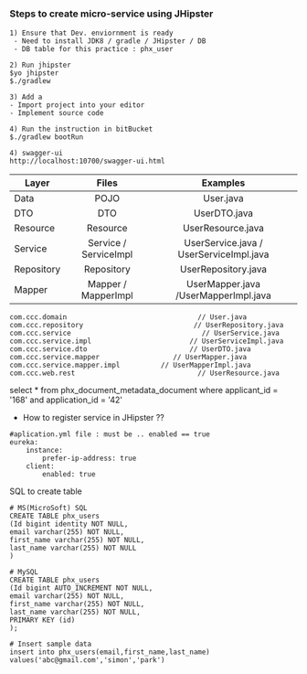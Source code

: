 
#

### Steps to create micro-service using JHipster

```
1) Ensure that Dev. enviornment is ready
 - Need to install JDK8 / gradle / JHipster / DB
 - DB table for this practice : phx_user
 
2) Run jhipster
$yo jhipster
$./gradlew

3) Add a  
- Import project into your editor 
- Implement source code

4) Run the instruction in bitBucket
$./gradlew bootRun

4) swagger-ui
http://localhost:10700/swagger-ui.html

```

| Layer       | Files         | Examples|
| ------------- |:-------------:| :-------------:| 
| Data | POJO  |User.java | 
| DTO | DTO    |UserDTO.java | 
| Resource      | Resource  |  UserResource.java|
|Service     |  Service / ServiceImpl    | UserService.java / UserServiceImpl.java| 
| Repository      | Repository      | UserRepository.java |
| Mapper | Mapper / MapperImpl     |UserMapper.java /UserMapperImpl.java | 


```
com.ccc.domain                                // User.java
com.ccc.repository                           // UserRepository.java
com.ccc.service                                // UserService.java
com.ccc.service.impl                        // UserServiceImpl.java
com.ccc.service.dto                         // UserDTO.java
com.ccc.service.mapper                  // UserMapper.java
com.ccc.service.mapper.impl          // UserMapperImpl.java
com.ccc.web.rest                              // UserResource.java
```


select * from phx_document_metadata_document
where applicant_id = '168' and application_id = '42'

* How to register service in JHipster ??
```
#aplication.yml file : must be .. enabled == true
eureka:
    instance:
        prefer-ip-address: true
    client:
        enabled: true
```

SQL to create table
```mysql
# MS(MicroSoft) SQL
CREATE TABLE phx_users
(Id bigint identity NOT NULL,
email varchar(255) NOT NULL,
first_name varchar(255) NOT NULL,
last_name varchar(255) NOT NULL
)

# MySQL
CREATE TABLE phx_users
(Id bigint AUTO_INCREMENT NOT NULL,
email varchar(255) NOT NULL,
first_name varchar(255) NOT NULL,
last_name varchar(255) NOT NULL,
PRIMARY KEY (id)
);

# Insert sample data
insert into phx_users(email,first_name,last_name) values('abc@gmail.com','simon','park')

```
